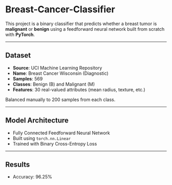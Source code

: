 # Breast-Cancer-Classifier
This project is a binary classifier that predicts whether a breast tumor is **malignant** or **benign** using a feedforward neural network built from scratch with **PyTorch**.

---

## Dataset

- **Source**: UCI Machine Learning Repository  
- **Name**: Breast Cancer Wisconsin (Diagnostic)  
- **Samples**: 569  
- **Classes**: Benign (B) and Malignant (M)  
- **Features**: 30 real-valued attributes (mean radius, texture, etc.)

Balanced manually to 200 samples from each class.

---

##  Model Architecture

- Fully Connected Feedforward Neural Network
- Built using `torch.nn.Linear`
- Trained with Binary Cross-Entropy Loss

---

##  Results

- Accuracy: 96.25%
